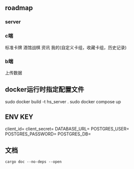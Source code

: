 ## roadmap
### server

### c端
标准卡牌
酒馆战棋
资讯
我的(自定义卡组，收藏卡组，历史记录)

### b端
上传数据

## docker运行时指定配置文件
sudo docker build -t hs_server .
sudo docker compose up

## ENV KEY
client_id=
client_secret=
DATABASE_URL=
POSTGRES_USER=
POSTGRES_PASSWORD=
POSTGRES_DB=

## 文档
```
cargo doc --no-deps --open
```
